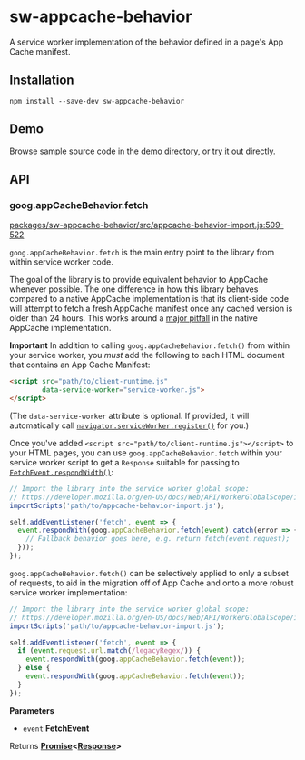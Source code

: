 # sw-appcache-behavior

A service worker implementation of the behavior defined in a page's App Cache manifest.

## Installation

`npm install --save-dev sw-appcache-behavior`

## Demo

Browse sample source code in the [demo directory](https://github.com/GoogleChrome/sw-helpers/tree/master/packages/sw-appcache-behavior/demo), or
[try it out](https://googlechrome.github.io/sw-helpers/sw-appcache-behavior/demo/) directly.

## API

<!-- Generated by documentation.js. Update this documentation by updating the source code. -->

### goog.appCacheBehavior.fetch

[packages/sw-appcache-behavior/src/appcache-behavior-import.js:509-522](https://github.com/GoogleChrome/sw-helpers/blob/b592cf16d1ab0d89981f6f6b579b02b711856fd0/packages/sw-appcache-behavior/src/appcache-behavior-import.js#L509-L522 "Source code on GitHub")

`goog.appCacheBehavior.fetch` is the main entry point to the library
from within service worker code.

The goal of the library is to provide equivalent behavior to AppCache
whenever possible. The one difference in how this library behaves compared to
a native AppCache implementation is that its client-side code will attempt to
fetch a fresh AppCache manifest once any cached version is older than 24
hours. This works around a
[major pitfall](http://alistapart.com/article/application-cache-is-a-douchebag#section6)
in the native AppCache implementation.

**Important**
In addition to calling `goog.appCacheBehavior.fetch()` from within your
service worker, you _must_ add the following to each HTML document that
contains an App Cache Manifest:

```html
<script src="path/to/client-runtime.js"
        data-service-worker="service-worker.js">
</script>
```

(The `data-service-worker` attribute is optional. If provided, it will
automatically call
[`navigator.serviceWorker.register()`](https://developer.mozilla.org/en-US/docs/Web/API/ServiceWorkerContainer/register)
for you.)

Once you've added `<script src="path/to/client-runtime.js"></script>` to
your HTML pages, you can use `goog.appCacheBehavior.fetch` within your
service worker script to get a `Response` suitable for passing to
[`FetchEvent.respondWidth()`](https://developer.mozilla.org/en-US/docs/Web/API/FetchEvent/respondWith):

```js
// Import the library into the service worker global scope:
// https://developer.mozilla.org/en-US/docs/Web/API/WorkerGlobalScope/importScripts
importScripts('path/to/appcache-behavior-import.js');

self.addEventListener('fetch', event => {
  event.respondWith(goog.appCacheBehavior.fetch(event).catch(error => {
    // Fallback behavior goes here, e.g. return fetch(event.request);
  }));
});
```

`goog.appCacheBehavior.fetch()` can be selectively applied to only a subset
of requests, to aid in the migration off of App Cache and onto a more
robust service worker implementation:

```js
// Import the library into the service worker global scope:
// https://developer.mozilla.org/en-US/docs/Web/API/WorkerGlobalScope/importScripts
importScripts('path/to/appcache-behavior-import.js');

self.addEventListener('fetch', event => {
  if (event.request.url.match(/legacyRegex/)) {
    event.respondWith(goog.appCacheBehavior.fetch(event));
  } else {
    event.respondWith(goog.appCacheBehavior.fetch(event));
  }
});
```

**Parameters**

-   `event` **FetchEvent** 

Returns **[Promise](https://developer.mozilla.org/en-US/docs/Web/JavaScript/Reference/Global_Objects/Promise)&lt;[Response](https://developer.mozilla.org/en-US/docs/Web/Guide/HTML/HTML5)>** 
